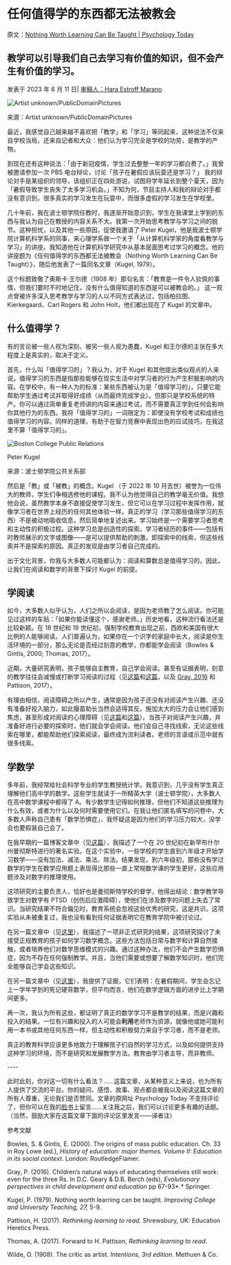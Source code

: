 # 任何值得学的东西都无法被教会

原文：[Nothing Worth Learning Can Be Taught | Psychology Today](https://www.psychologytoday.com/us/blog/freedom-to-learn/202306/nothing-worth-learning-can-be-taught)

## 教学可以引导我们自己去学习有价值的知识，但不会产生有价值的学习。

发表于 2023 年 6 月 11 日| [审稿人：Hara Estroff Marano](https://www.psychologytoday.com/us/docs/editorial-process)

![Artist unknown/PublicDomainPictures](https://cdn2.psychologytoday.com/assets/styles/article_inline_half_caption/public/field_blog_entry_images/2023-06/PublicDomanPicstures.jpg?itok=TatIHlQm)

来源：Artist unknown/PublicDomainPictures

最近，我感觉自己越来越不喜欢把「教学」和「学习」等同起来，这种说法不仅来自学校当局，还来自记者和大众：他们认为学习完全是学校的功劳，是教学的产物。

到现在还有这种说法：「由于新冠疫情，学生过去整整一年的学习都白费了。」我曾被邀请参加一次 PBS 电台辩论，讨论「孩子在暑假应该玩耍还是学习？」 我的辩论对手是某组织的领导，该组织正在四处游说，试图将学年延长到整个夏天，因为「暑假导致学生丧失了太多学习机会。」不知为何，节目主持人和我的辩论对手都没有意识到，很多真实的学习发生在玩耍中，而很多虚假的学习发生在学校里。

几十年前，我在波士顿学院任教时，我逐渐开始意识到，学生在我课堂上学到的东西与我认为自己在教授的内容关系不大。我第一次开始思考教学与学习之间的脱节。这种担忧，以及其他一些原因，促使我邀请了 Peter Kugel，他是我波士顿学院计算机科学系的同事，来心理学系做一个关于「从计算机科学家的角度看教学与学习」的讲座。我知道他在计算机科学研究中从基本层面思考过学习的概念。他的讲座题为《任何值得学的东西都无法被教会（Nothing Worth Learning Can Be Taught）》，随后他发表了一篇同名文章（Kugel, 1979）。

这个标题致敬了奥斯卡·王尔德（1908 年）那句名言：「教育是一件令人钦佩的事情，但我们要时不时地记住，没有什么值得知道的东西是可以被教会的。」 这一观点曾被许多深入思考教学与学习的人以不同方式表达过，包括柏拉图、Kierkegaard、Carl Rogers 和 John Holt，他们都出现在了 Kugel 的文章中。

## 什么值得学？

有的言论被一些人视为深刻、被另一些人视为愚蠢，Kugel 和王尔德的主张在多大程度上是真实的，取决于定义。

首先，什么叫「值得学习的」？我认为，对于 Kugel 和其他提出类似观点的人来说，值得学习的东西是指那些能够在现实生活中对学习者的行为产生积极影响的内容。在学校中，有一种人为的标准：某些东西被认为是「值得学习的」，只要它能帮助学生通过考试并取得好成绩（从而最终完成学业）。但那只是学校系统的特产。你可以通过简单重复老师讲的内容来通过考试，而不需要真正学到任何会影响你其他行为的东西。我将「值得学习的」一词限定为：即使没有学校考试和成绩也值得学习的内容。同样的道理，有助于在智力竞赛中表现出色的应试技巧，在我这里不算「值得学习的」。

![Boston College Public Relations](https://cdn2.psychologytoday.com/assets/styles/article_inline_half_caption/public/field_blog_entry_images/2023-06/1642541607545.jpg?itok=aKyJQ8Ku)

Peter Kugel

来源：波士顿学院公共关系部

然后是「教」或「被教」的概念。Kugel （于 2022 年 10 月去世）被誉为一位伟大的教师，学生们争相选修他的课程。我不认为他觉得自己的教学毫无价值。我想他会说，虽然教学本身不直接促使学习发生，但它可以在学习过程中发挥作用，就像学习者在世界上经历的任何其他体验一样。真正的学习（学习那些值得学习的东西）不是被动地吸收信息，然后简单地复述出来。学习始终是一个需要学习者思考和主动性的积极过程。这种学习总是创造性的探索。学习者经历的事件——包括有时教师展示的文字或图像——是可以提供帮助的刺激，即探索中的线索，但这些线索并不是探索的原因。真正的发现是由学习者自己完成的。

出于文化背景，你我与大多数人可能都认为：阅读和算数总是值得学习的。因此，让我们在阅读和数学的背景下探讨 Kugel 的前提。

## 学阅读

如今，大多数人似乎认为，人们之所以会阅读，是因为老师教了怎么阅读。你可能见过这样的车贴：「如果你能读懂这个，感谢老师。」历史地看，这种流行看法还是比较新颖。在 18 世纪和 19 世纪初，强制学校教育出现之前，西欧和美国有很大比例的人能够阅读。人们普遍认为，如果你在一个识字的家庭中长大，阅读是你生活环境的一部分，那么无论是否经过刻意的教学，你都能学会阅读（Bowles & Gintis, 2000; Thomas, 2017）。

近期，大量研究表明，孩子能够自主教育，自己学会阅读。甚至有证据表明，刻意的教学往往会减慢或打断学习阅读的过程（见[这篇](https://www.psychologytoday.com/us/blog/freedom-learn/201002/children-teach-themselves-read)和[这篇](https://www.psychologytoday.com/us/blog/freedom-learn/201311/the-reading-wars-why-natural-learning-fails-in-classrooms)，以及 [Gray, 2016](https://www.petergray.org/_files/ugd/b4b4f9_e2a61c6529904170a9ff4c03cfaf29a3.pdf) 和 Pattison, 2017）。

有理由相信，阅读障碍之所以产生，通常是因为孩子还没有对阅读产生兴趣、还没有准备好投入脑力，如此揠苗助长当然会适得其反。施加太大的压力会让他们感到焦虑，甚至形成对阅读的心理障碍（见[这篇](https://www.psychologytoday.com/us/blog/freedom-learn/202012/how-dyslexic-kids-learn-read-when-removed-school)和[这篇](https://www.psychologytoday.com/us/blog/freedom-learn/202103/forced-schooling-anxiety-and-learning-disorders)）。当孩子对阅读产生兴趣，并准备好进行必要的探索时，他们就会学会阅读。他们会自己寻找线索，无论这些线索在哪里，都能帮助他们探索阅读，最终成为流利读者。老师的言语或示范中就有很多线索。

## 学数学

多年前，我经常给社会科学专业的学生教授统计学。我意识到，几乎没有学生真正理解他们高中学的数学。这些学生就读于一所精英大学（波士顿学院），大多数人在高中数学课程中都得了 A。有少数学生记得如何推理，但他们不知道这些推理为什么有效，或者为什么以及何时需要使用它们。在我让他们匿名填写的问卷中，大多数人声称自己患有「数学恐惧症」，我怀疑这是因为他们的学习压力较大，没学会也要假装自己会了。

在我早期的一篇博客文章中（见[这篇](https://www.psychologytoday.com/us/blog/freedom-learn/201003/when-less-is-more-the-case-teaching-less-math-in-school)），我描述了一个在 20 世纪初在新罕布什尔州曼彻斯特进行的著名实验。在这个实验中，一些学校的学生直到六年级才开始学习数学——没有加法、减法、乘法、除法。结果发现，到六年级初，那些没有学过数学的学生在数学应用题上表现得比那些一直上常规数学课的学生更好，这些应用题涉及对数字的推理使用。

这项研究的主要负责人，恰好也是曼彻斯特学校的督学，他得出结论：数学教学导致学生对数字有 PTSD（创伤后应激障碍），使他们在涉及数字的问题上失去了常识。当研究结果不符合偏见时，教育系统会忽视这些优秀的研究，这是共识。这项实验从未被重复过，我也没有看到任何证据表明它在教育学院中被讨论过。

在另一篇文章中（见[这里](https://www.psychologytoday.com/us/blog/freedom-learn/201004/kids-learn-math-easily-when-they-control-their-own-learning)），我描述了一项非正式研究的结果，这项研究探讨了未接受正规教育的孩子如何学习数学概念。这些方法包括日常与数字和计算自然接触，或者培养他们对数学思维模式的兴趣。通过这种办法，他们不会产生数学恐惧症，因为不存在任何强制教学。并且，当他们需要或想要了解数学知识时，他们完全能够自己学会这些知识。

在另一篇文章中（见[这里](https://www.psychologytoday.com/us/blog/freedom-learn/201707/facts-and-fiction-about-the-so-called-summer-slide)），我提供了证据，它们表明：在暑假期间，学生会忘记上一学年学到的死记硬背数学，但平均而言，他们在数学逻辑方面的进步比上学期间更多。

再一次，我认为所有这些，都证明了真正的数学学习不是教学的结果，而是兴趣和投入的结果。一位有兴趣和投入的人可能会**利用**老师作为资源，就像他或她可能利用一本书或其他任何东西一样，但主动性和积极努力来自于学习者，而不是老师。

真正的教育科学应该更多地致力于理解孩子们自然的学习方式，以及如何提供支持这种学习的环境，而不是研究和发展教学方法。教育由学习者主导，而非教师。

\----

此时此刻，你对这一切有什么看法？……这篇文章，从某种意义上来说，也为所有人提供了交流的平台。你的疑问、感悟、故事、观点都会被我以及阅读这篇文章的所有人尊重，无论我们是否赞同。文章的原网址 Psychology Today 不支持评论了，但你可以在我的[脸书](https://www.facebook.com/peter.gray.3572)上留言……关注我之后，我们可以讨论更多有趣的话题。（当然，鼓励大家在这篇文章下面的评论区里发言——译者注）

参考文献

Bowles, S. & Gintis, E. (2000). The origins of mass public education. Ch. 33 in Roy Lowe (ed.), *History of education: major themes. Volume II: Education in its social context*. London: RoutledgeFlamer.

Gray, P. (2016). Children’s natural ways of educating themselves still work: even for the three Rs. In D.C. Geary & D.B. Berch (eds), *Evolutionary perspectives in child development and education* pp 67-93*.* Springer.

Kugel, P. (1979). Nothing worth learning can be taught. *Improving College and University Teaching, 27,* 5-9.

Pattison, H. (2017). *Rethinking learning to read*. Shrewsbury, UK: Education Heretics Press.

Thomas, A. (2017). Forward to H. Pattison, *Rethinking learning to read*.

Wilde, O. (1908). The critic as artist. *Intentions, 3rd edition*. Methuen & Co.